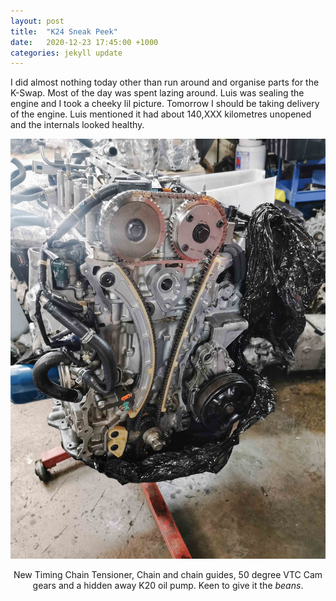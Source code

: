 ```yaml
---
layout: post
title:  "K24 Sneak Peek"
date:   2020-12-23 17:45:00 +1000
categories: jekyll update
---
```


I did almost nothing today other than run around and organise parts for the K-Swap. Most of the day was spent lazing around. Luis was sealing the engine and I took a cheeky lil picture. Tomorrow I should be taking delivery of the engine. Luis mentioned it had about 140,XXX kilometres unopened and the internals looked healthy.

![car at home](/images/peek_1.jpg)<center>
New Timing Chain Tensioner, Chain and chain guides, 50 degree VTC Cam gears and a hidden away K20 oil pump. Keen to give it the *beans*.
</center> 
